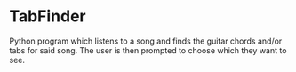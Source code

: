 # TabFinder
Python program which listens to a song and finds the guitar chords and/or tabs for said song. The user is then prompted to choose which they want to see.
